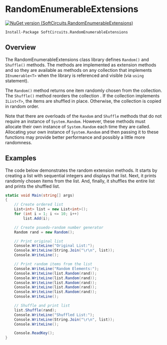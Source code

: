 # RandomEnumerableExtensions

[![NuGet version (SoftCircuits.RandomEnumerableExtensions)](https://img.shields.io/nuget/v/SoftCircuits.RandomEnumerableExtensions.svg?style=flat-square)](https://www.nuget.org/packages/SoftCircuits.RandomEnumerableExtensions/)

```
Install-Package SoftCircuits.RandomEnumerableExtensions
```

## Overview

The RandomEnumerableExtensions class library defines `Random()` and `Shuffle()` methods. The methods are implemented as extension methods and so they are available as methods on any collection that implements `IEnumerable<T>` when the library is referenced and visible (via `using` statement).

The `Random()` method returns one item randomly chosen from the collection. The `Shuffle()` method reorders the collection . If the collection implements `IList<T>`, the items are shuffled in place. Otherwise, the collection is copied in random order.

Note that there are overloads of the `Random` and `Shuffle` methods that do not require an instance of `System.Random`. However, these methods must allocate their own instance of `System.Random` each time they are called. Allocating your own instance of `System.Random` and then passing it to these functions may provide better performance and possibly a little more randomness.

## Examples

The code below demonstrates the random extension methods. It starts by creating a list with sequential integers and displays that list. Next, it prints randomly chosen items from the list. And, finally, it shuffles the entire list and prints the shuffled list.

```cs
static void Main(string[] args)
{
    // Create ordered list
    List<int> list = new List<int>();
    for (int i = 1; i <= 10; i++)
        list.Add(i);

    // Create psuedo-random number generator
    Random rand = new Random();

    // Print original list
    Console.WriteLine("Original List:");
    Console.WriteLine(String.Join("\r\n", list));
    Console.WriteLine();

    // Print random items from the list
    Console.WriteLine("Random Elements:");
    Console.WriteLine(list.Random(rand));
    Console.WriteLine(list.Random(rand));
    Console.WriteLine(list.Random(rand));
    Console.WriteLine(list.Random(rand));
    Console.WriteLine(list.Random(rand));
    Console.WriteLine();

    // Shuffle and print list
    list.Shuffle(rand);
    Console.WriteLine("Shuffled List:");
    Console.WriteLine(String.Join("\r\n", list));
    Console.WriteLine();

    Console.ReadKey();
}
```
